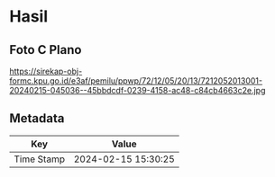 # Hasil

## Foto C Plano

https://sirekap-obj-formc.kpu.go.id/e3af/pemilu/ppwp/72/12/05/20/13/7212052013001-20240215-045036--45bbdcdf-0239-4158-ac48-c84cb4663c2e.jpg


## Metadata

| Key        | Value               |
| ---------- | ------------------- |
| Time Stamp | 2024-02-15 15:30:25 |



